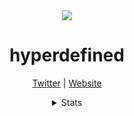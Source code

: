 <div align="center">
<img src="https://legoshi.hyper.lol/img/banner.jpg"/>
<h1>hyperdefined</h1>

<a href="https://twitter.com/hyperdefined/">Twitter</a> | <a href="https://hyper.lol">Website</a>
  
<details>
  <summary>Stats</summary><br>
  
  ![](https://komarev.com/ghpvc/?username=hyperdefined&color=blue)
  
  ![hyperdefineds's github stats](https://github-readme-stats.vercel.app/api?username=hyperdefined&count_private=true&show_icons=true&theme=tokyonight&disable_animations=true&include_all_commits=true)

<!--START_SECTION:waka-->

```text
From: 09 December 2022 - To: 16 December 2022

Java   1 hr 37 mins    ⣿⣿⣿⣿⣿⣿⣿⣿⣿⣿⣿⣿⣿⣿⣿⣿⣿⣿⣿⣿⣿⣀⣀⣀⣀   84.18 %
XML    9 mins          ⣿⣿⣀⣀⣀⣀⣀⣀⣀⣀⣀⣀⣀⣀⣀⣀⣀⣀⣀⣀⣀⣀⣀⣀⣀   07.82 %
YAML   8 mins          ⣿⣷⣀⣀⣀⣀⣀⣀⣀⣀⣀⣀⣀⣀⣀⣀⣀⣀⣀⣀⣀⣀⣀⣀⣀   07.15 %
JSON   0 secs          ⣄⣀⣀⣀⣀⣀⣀⣀⣀⣀⣀⣀⣀⣀⣀⣀⣀⣀⣀⣀⣀⣀⣀⣀⣀   00.85 %
```

<!--END_SECTION:waka-->
</details>
</div>
